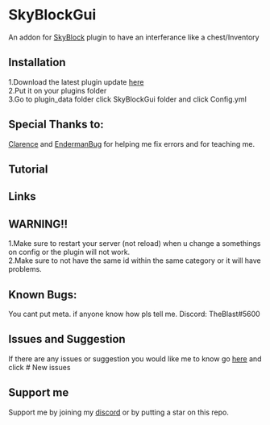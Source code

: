 # SkyBlockGui
An addon for [SkyBlock](https://poggit.pmmp.io/p/SkyBlock) plugin to have an interferance like a chest/Inventory

## Installation

1.Download the latest plugin update [here](https://poggit.pmmp.io/ci/BLAST1718/SkyBlockGui/SkyBlockGui) <br>
2.Put it on your plugins folder <br>
3.Go to plugin_data folder click SkyBlockGui folder and click Config.yml <br>

## Special Thanks to: <br>

[Clarence](https://github.com/Clarence2810) and [EndermanBug](https://github.com/Endermanbugzjfc) for helping me fix errors and for teaching me.

## Tutorial

## Links

## WARNING!! 
1.Make sure to restart your server (not reload) when u change a somethings on config or the plugin will not work. <br>
2.Make sure to not have the same id within the same category or it will have problems. <br>

## Known Bugs: <br>
You cant put meta. if anyone know how pls tell me. Discord: TheBlast#5600

## Issues and Suggestion <br>

If there are any issues or suggestion you would like me to know go [here](https://github.com/BLAST1718/SkyBlockGui/issues) and click # New issues

## Support me

Support me by joining my [discord]() or by putting a star on this repo.
